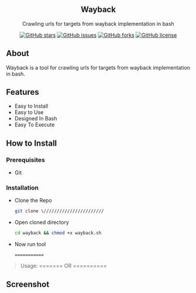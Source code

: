 <div align="center">
     <h2>Wayback</h2>
    <p>Crawling urls for targets from wayback implementation in bash</p>
    <a href="https://github.com/BiswajeetRay7/wayback/stargazers"><img alt="GitHub stars" src="https://img.shields.io/github/stars/BiswajeetRay7/wayback"></a>
    <a href="https://github.com/BiswajeetRay7/wayback/issues"><img alt="GitHub issues" src="https://img.shields.io/github/issues/BiswajeetRay7/wayback"></a>
    <a href="https://github.com/BiswajeetRay7/wayback/network"><img alt="GitHub forks" src="https://img.shields.io/github/forks/BiswajeetRay7/wayback"></a>
    <a href="https://github.com/BiswajeetRay7/wayback/blob/main/LICENSE"><img alt="GitHub license" src="https://img.shields.io/github/license/BiswajeetRay7/wayback"></a>   
</div>

## About
Wayback is a tool for crawling urls for targets from wayback implementation in bash.

## Features

- Easy to Install
- Easy to Use
- Designed In Bash
- Easy To Execute 

## How to Install

### Prerequisites

- Git 

### Installation

- Clone the Repo
  ```bash
  git clone \///////////////////////
  ```
- Open cloned directory
  ```bash
  cd wayback && chmod +x wayback.sh 
  ```
- Now run tool
  ```=======
  ===========
  ```
> Usage:
=======
OR
==========

## Screenshot  





